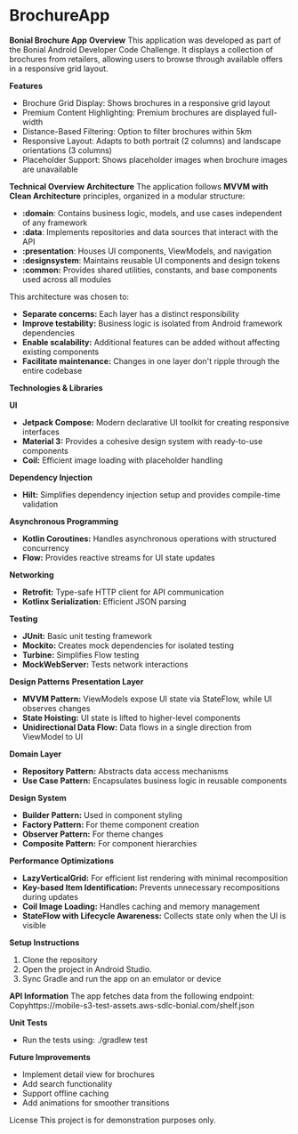 # BrochureApp
**Bonial Brochure App**
**Overview**
This application was developed as part of the Bonial Android Developer Code Challenge. It displays a collection of brochures from retailers, allowing users to browse through available offers in a responsive grid layout.

**Features**

* Brochure Grid Display: Shows brochures in a responsive grid layout
* Premium Content Highlighting: Premium brochures are displayed full-width
* Distance-Based Filtering: Option to filter brochures within 5km
* Responsive Layout: Adapts to both portrait (2 columns) and landscape orientations (3 columns)
* Placeholder Support: Shows placeholder images when brochure images are unavailable

**Technical Overview**
**Architecture**
The application follows **MVVM with Clean Architecture** principles, organized in a modular structure:

* **:domain**: Contains business logic, models, and use cases independent of any framework
* **:data**: Implements repositories and data sources that interact with the API
* **:presentation**: Houses UI components, ViewModels, and navigation
* **:designsystem**: Maintains reusable UI components and design tokens
* **:common:** Provides shared utilities, constants, and base components used across all modules

This architecture was chosen to:

* **Separate concerns:** Each layer has a distinct responsibility
* **Improve testability:** Business logic is isolated from Android framework dependencies
* **Enable scalability:** Additional features can be added without affecting existing components
* **Facilitate maintenance:** Changes in one layer don't ripple through the entire codebase

**Technologies & Libraries**

**UI**

* **Jetpack Compose:** Modern declarative UI toolkit for creating responsive interfaces
* **Material 3:** Provides a cohesive design system with ready-to-use components
* **Coil:** Efficient image loading with placeholder handling

**Dependency Injection**

* **Hilt:** Simplifies dependency injection setup and provides compile-time validation

**Asynchronous Programming**

* **Kotlin Coroutines:** Handles asynchronous operations with structured concurrency
* **Flow:** Provides reactive streams for UI state updates

**Networking**

* **Retrofit:** Type-safe HTTP client for API communication
* **Kotlinx Serialization:** Efficient JSON parsing

**Testing**

* **JUnit:** Basic unit testing framework
* **Mockito:** Creates mock dependencies for isolated testing
* **Turbine:** Simplifies Flow testing
* **MockWebServer:** Tests network interactions

**Design Patterns**
**Presentation Layer**

* **MVVM Pattern:** ViewModels expose UI state via StateFlow, while UI observes changes
* **State Hoisting:** UI state is lifted to higher-level components
* **Unidirectional Data Flow:** Data flows in a single direction from ViewModel to UI

**Domain Layer**

* **Repository Pattern:** Abstracts data access mechanisms
* **Use Case Pattern:** Encapsulates business logic in reusable components

**Design System**

* **Builder Pattern:** Used in component styling
* **Factory Pattern:** For theme component creation
* **Observer Pattern:** For theme changes
* **Composite Pattern:** For component hierarchies

**Performance Optimizations**

* **LazyVerticalGrid:** For efficient list rendering with minimal recomposition
* **Key-based Item Identification:** Prevents unnecessary recompositions during updates
* **Coil Image Loading:** Handles caching and memory management
* **StateFlow with Lifecycle Awareness:** Collects state only when the UI is visible

**Setup Instructions**

1. Clone the repository
2. Open the project in Android Studio.
3. Sync Gradle and run the app on an emulator or device

**API Information**
The app fetches data from the following endpoint:
Copyhttps://mobile-s3-test-assets.aws-sdlc-bonial.com/shelf.json

**Unit Tests**
* Run the tests using: ./gradlew test

**Future Improvements**

* Implement detail view for brochures
* Add search functionality
* Support offline caching
* Add animations for smoother transitions

License
This project is for demonstration purposes only.